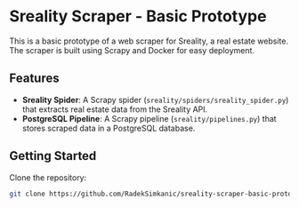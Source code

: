 # Sreality Scraper - Basic Prototype

This is a basic prototype of a web scraper for Sreality, a real estate website. The scraper is built using Scrapy and Docker for easy deployment.

## Features

- **Sreality Spider**: A Scrapy spider (`sreality/spiders/sreality_spider.py`) that extracts real estate data from the Sreality API.
- **PostgreSQL Pipeline**: A Scrapy pipeline (`sreality/pipelines.py`) that stores scraped data in a PostgreSQL database.

## Getting Started

Clone the repository:

   ```bash
   git clone https://github.com/RadekSimkanic/sreality-scraper-basic-prototype.git


